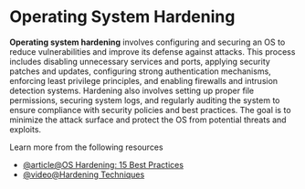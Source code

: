 # Operating System Hardening

**Operating system hardening** involves configuring and securing an OS to reduce vulnerabilities and improve its defense against attacks. This process includes disabling unnecessary services and ports, applying security patches and updates, configuring strong authentication mechanisms, enforcing least privilege principles, and enabling firewalls and intrusion detection systems. Hardening also involves setting up proper file permissions, securing system logs, and regularly auditing the system to ensure compliance with security policies and best practices. The goal is to minimize the attack surface and protect the OS from potential threats and exploits.

Learn more from the following resources

- [@article@OS Hardening: 15 Best Practices](https://perception-point.io/guides/os-isolation/os-hardening-10-best-practices/)
- [@video@Hardening Techniques](https://www.youtube.com/watch?v=wXoC46Qr_9Q)
